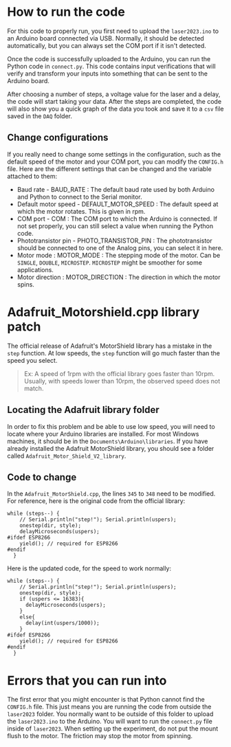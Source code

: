 # How to run the code

For this code to properly run, you first need to upload the `laser2023.ino` to an Arduino board connected via USB. Normally, it should be detected automatically, but you can always set the COM port if it isn't detected.

Once the code is successfully uploaded to the Arduino, you can run the Python code in `connect.py`. This code contains input verifications that will verify and transform your inputs into something that can be sent to the Arduino board. 

After choosing a number of steps, a voltage value for the laser and a delay, the code will start taking your data. After the steps are completed, the code will also show you a quick graph of the data you took and save it to a `csv` file saved in the `DAQ` folder.

## Change configurations

If you really need to change some settings in the configuration, such as the default speed of the motor and your COM port, you can modify the `CONFIG.h` file. Here are the different settings that can be changed and the variable attached to them:
* Baud rate - BAUD_RATE : The default baud rate used by both Arduino and Python to connect to the Serial monitor.
* Default motor speed - DEFAULT_MOTOR_SPEED : The default speed at which the motor rotates. This is given in rpm.
* COM port - COM : The COM port to which the Arduino is connected. If not set properly, you can still select a value when running the Python code.
* Phototransistor pin - PHOTO_TRANSISTOR_PIN : The phototransistor should be connected to one of the Analog pins, you can select it in here.
* Motor mode : MOTOR_MODE : The stepping mode of the motor. Can be `SINGLE`, `DOUBLE`, `MICROSTEP`. `MICROSTEP` might be smoother for some applications.
* Motor direction : MOTOR_DIRECTION : The direction in which the motor spins.

# Adafruit_Motorshield.cpp library patch
The official release of Adafruit's MotorShield library has a mistake in the `step` function. At low speeds, the `step` function will go much faster than the speed you select.
> Ex: A speed of 1rpm with the official library goes faster than 10rpm. 
Usually, with speeds lower than 10rpm, the observed speed does not match. 

## Locating the Adafruit library folder
In order to fix this problem and be able to use low speed, you will need to locate where your Arduino libraries are installed. For most Windows machines, it should be in the `Documents\Arduino\libraries`. If you have already installed the Adafruit MotorShield library, you should see a folder called `Adafruit_Motor_Shield_V2_library`. 

## Code to change
In the `Adafruit_MotorShield.cpp`, the lines `345` to `348` need to be modified. For reference, here is the original code from the official library:

```
while (steps--) {
    // Serial.println("step!"); Serial.println(uspers);
    onestep(dir, style);
    delayMicroseconds(uspers);
#ifdef ESP8266
    yield(); // required for ESP8266
#endif
  }
```

Here is the updated code, for the speed to work normally:
```
while (steps--) {
    // Serial.println("step!"); Serial.println(uspers);
    onestep(dir, style);
    if (uspers <= 16383){
      delayMicroseconds(uspers);
    }
    else{
      delay(int(uspers/1000));
    }
#ifdef ESP8266
    yield(); // required for ESP8266
#endif
  }
```


# Errors that you can run into

The first error that you might encounter is that Python cannot find the `CONFIG.h` file. This just means you are running the code from outside the `laser2023` folder. You normally want to be outside of this folder to upload the `laser2023.ino` to the Arduino. You will want to run the `connect.py` file inside of `laser2023`. When setting up the experiment, do not put the mount flush to the motor. The friction may stop the motor from spinning. 
